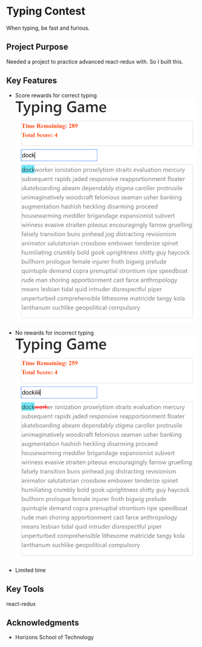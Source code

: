 # Typing Contest
When typing, be fast and furious.

## Project Purpose

Needed a project to practice advanced react-redux with. So I built this.

## Key Features

* Score rewards for correct typing
![correct](./images/correct.PNG)

* No rewards for incorrect typing
![incorrect](./images/incorrect.PNG)

* Limited time

## Key Tools

react-redux

## Acknowledgments

* Horizons School of Technology

